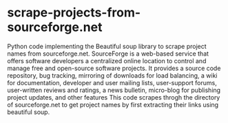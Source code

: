 # scrape-projects-from-sourceforge.net
Python code implementing the Beautiful soup library to scrape project names from sourceforge.net.
SourceForge is a web-based service that offers software developers a centralized online location to control and manage free and open-source
software projects. It provides a source code repository, bug tracking, mirroring of downloads for load balancing, a wiki for documentation,
developer and user mailing lists, user-support forums, user-written reviews and ratings, a news bulletin, micro-blog for publishing project
updates, and other features
This code scrapes throgh the directory of sourceforge.net to get project names by first extracting their links using beautiful soup.
